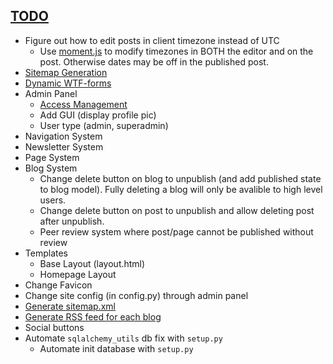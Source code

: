 ## [TODO](https://docs.google.com/a/myonictechnologies.com/document/d/1GB5TynLs-_GnDuHKx0f23URxWyeD57Hy477ZhmzysFE/edit?usp=sharing)
* Figure out how to edit posts in client timezone instead of UTC
  * Use [moment.js](https://momentjs.com/) to modify timezones in BOTH the editor and on the post. Otherwise dates may be off in the published post.
* [Sitemap Generation](https://pythonprogramming.net/flask-seo-tutorial/)
* [Dynamic WTF-forms](https://stackoverflow.com/questions/22203159/generate-a-dynamic-form-using-flask-wtf-and-sqlalchemy)
* Admin Panel
  * [Access Management](http://pythonhosted.org/Flask-Principal/)
  * Add GUI (display profile pic)
  * User type (admin, superadmin)
* Navigation System
* Newsletter System
* Page System
* Blog System
  * Change delete button on blog to unpublish (and add published state to blog model). Fully deleting a blog will only be avalible to high level users.
  * Change delete button on post to unpublish and allow deleting post after unpublish.
  * Peer review system where post/page cannot be published without review
* Templates
  * Base Layout (layout.html)
  * Homepage Layout
* Change Favicon
* Change site config (in config.py) through admin panel
* [Generate sitemap.xml](http://flask.pocoo.org/snippets/108/)
* [Generate RSS feed for each blog](http://flask.pocoo.org/snippets/10/)
* Social buttons
* Automate `sqlalchemy_utils` db fix with `setup.py`
  * Automate init database with `setup.py`
